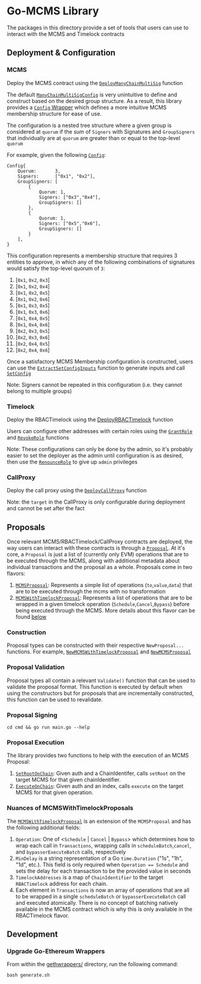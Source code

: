 # Go-MCMS Library

The packages in this directory provide a set of tools that users can use to interact with the MCMS and Timelock
contracts

## Deployment & Configuration

### MCMS

Deploy the MCMS contract using
the [`DeployManyChainMultiSig`](https://github.com/smartcontractkit/mcms/blob/70ec727caf84a3fac4fa280ce5fbda3b07df7ee5/pkg/gethwrappers/ManyChainMultiSig.go#L76)
function

The
default [`ManyChainMultiSigConfig`](https://github.com/smartcontractkit/mcms/blob/70ec727caf84a3fac4fa280ce5fbda3b07df7ee5/pkg/gethwrappers/ManyChainMultiSig.go#L32)
is very unintuitive to define and construct based on the desired group structure. As a result, this library provides
a [`Config` Wrapper](./config/config.go#L13) which defines a more intuitive MCMS membership structure for ease of use.

The configuration is a nested tree structure where a given group is considered at `quorum` if the sum of `Signers` with
Signatures and `GroupSigners` that individually are at `quorum` are greater than or equal to the top-level `quorum`

For example, given the following [`Config`](./config/config.go#L13):
 
```
Config{
    Quorum:       3,
    Signers:      ["0x1", "0x2"],
    GroupSigners: [
        {
            Quorum: 1,
            Signers: ["0x3","0x4"],
            GroupSigners: []
        },
        {
            Quorum: 1,
            Signers: ["0x5","0x6"],
            GroupSigners: []
        }
    ],
}
```

This configuration represents a membership structure that requires 3 entities to approve, in which any of the following
combinations of signatures would satisfy the top-level quorum of `3`:

1. [`0x1`, `0x2`, `0x3`]
2. [`0x1`, `0x2`, `0x4`]
3. [`0x1`, `0x2`, `0x5`]
4. [`0x1`, `0x2`, `0x6`]
5. [`0x1`, `0x3`, `0x5`]
6. [`0x1`, `0x3`, `0x6`]
7. [`0x1`, `0x4`, `0x5`]
8. [`0x1`, `0x4`, `0x6`]
9. [`0x2`, `0x3`, `0x5`]
10. [`0x2`, `0x3`, `0x6`]
11. [`0x2`, `0x4`, `0x5`]
12. [`0x2`, `0x4`, `0x6`]

Once a satisfactory MCMS Membership configuration is constructed, users can use
the [`ExtractSetConfigInputs`](./config/config.go#L153) function to generate inputs and
call [`SetConfig`](./gethwrappers/ManyChainMultiSig.go#L428)

Note: Signers cannot be repeated in this configuration (i.e. they cannot belong to multiple groups)

### Timelock

Deploy the RBACTimelock using
the [DeployRBACTimelock](https://github.com/smartcontractkit/mcms/blob/70ec727caf84a3fac4fa280ce5fbda3b07df7ee5/pkg/gethwrappers/RBACTimelock.go#L47x)
function

Users can configure other addresses with certain roles using the [`GrantRole`](./gethwrappers/RBACTimelock.go#L667)
and [`RevokeRole`](./gethwrappers/RBACTimelock.go#L727) functions

Note: These configurations can only be done by the admin, so it's probably easier to set the deployer as the admin until
configuration is as desired, then use the [`RenounceRole`](./gethwrappers/RBACTimelock.go#L715) to give up `admin`
privileges

### CallProxy

Deploy the call proxy using
the [`DeployCallProxy`](https://github.com/smartcontractkit/mcms/blob/70ec727caf84a3fac4fa280ce5fbda3b07df7ee5/pkg/gethwrappers/CallProxy.go#L41)
function

Note: the `target` in the CallProxy is only configurable during deployment and cannot be set after the fact

## Proposals

Once relevant MCMS/RBACTimelock/CallProxy contracts are deployed, the way users can interact with these contracts is
through a [`Proposal`](./proposal/mcms/proposal.go#L18). At it's core, a `Proposal` is just a list of (currently only
EVM) operations that are to be executed through the MCMS, along with additional metadata about individual transactions
and the proposal as a whole. Proposals come in two flavors:

1. [`MCMSProposal`](https://github.com/smartcontractkit/mcms/blob/70ec727caf84a3fac4fa280ce5fbda3b07df7ee5/pkg/proposal/mcms/proposal.go#L19):
   Represents a simple list of operations (`to`,`value`,`data`) that are to be executed through the mcms with no
   transformation
2. [`MCMSWithTimelockProposal`](https://github.com/smartcontractkit/mcms/blob/70ec727caf84a3fac4fa280ce5fbda3b07df7ee5/pkg/proposal/timelock/mcm_with_timelock.go#L25):
   Represents a list of operations that are to be wrapped in a given timelock operation (`Schedule`,`Cancel`,`Bypass`)
   before being executed through the MCMS. More details about this flavor can be
   found [below](#nuances-of-mcmswithtimelockproposals)

### Construction

Proposal types can be constructed with their respective `NewProposal...` functions. For
example, [`NewMCMSWithTimelockProposal`](https://github.com/smartcontractkit/mcms/blob/70ec727caf84a3fac4fa280ce5fbda3b07df7ee5/pkg/proposal/timelock/mcm_with_timelock.go#L70)
and [`NewMCMSProposal`](https://github.com/smartcontractkit/mcms/blob/70ec727caf84a3fac4fa280ce5fbda3b07df7ee5/pkg/proposal/mcms/proposal.go#L37)

### Proposal Validation

Proposal types all contain a relevant `Validate()` function that can be used to validate the proposal format. This
function is executed by default when using the constructors but for proposals that are incrementally constructed, this
function can be used to revalidate.

### Proposal Signing

`cd cmd && go run main.go --help`

### Proposal Execution

The library provides two functions to help with the execution of an MCMS Proposal:

1. [`SetRootOnChain`](https://github.com/smartcontractkit/mcms/blob/70ec727caf84a3fac4fa280ce5fbda3b07df7ee5/pkg/proposal/mcms/executor.go#L308):
   Given auth and a ChainIdentifer, calls `setRoot` on the target MCMS for that given chainIdentifier.
2. [`ExecuteOnChain`](https://github.com/smartcontractkit/mcms/blob/70ec727caf84a3fac4fa280ce5fbda3b07df7ee5/pkg/proposal/mcms/executor.go#L348):
   Given auth and an index, calls `execute` on the target MCMS for that given operation.

### Nuances of MCMSWithTimelockProposals

The [`MCMSWithTimelockProposal`](https://github.com/smartcontractkit/mcms/blob/70ec727caf84a3fac4fa280ce5fbda3b07df7ee5/pkg/proposal/timelock/mcm_with_timelock.go#L25)
is an extension of the `MCMSProposal` and has the following additional fields:

1. `Operation`: One of <`Schedule` | `Cancel` | `Bypass`> which determines how to wrap each call in `Transactions`,
   wrapping calls in `scheduleBatch`,`cancel`, and `bypasserExecuteBatch` calls, respectively
2. `MinDelay` is a string representation of a Go `time.Duration` ("1s", "1h", "1d", etc.). This field is only required
   when `Operation == Schedule` and sets the delay for each transaction to be the provided value in seconds
3. `TimelockAddresses` is a map of `ChainIdentifier` to the target `RBACTimelock` address for each chain.
4. Each element in `Transactions` is now an array of operations that are all to be wrapped in a single `scheduleBatch`
   or `bypasserExecuteBatch` call and executed atomically. There is no concept of batching natively available in the
   MCMS contract which is why this is only available in the RBACTimelock flavor.

## Development

### Upgrade Go-Ethereum Wrappers

From within the [gethwrappers/](https://github.com/smartcontractkit/mcms/tree/main/pkg/gethwrappers) directory, run the
following command:

```
bash generate.sh
```